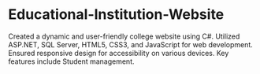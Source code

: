 # Educational-Institution-Website
Created a dynamic and user-friendly college website using C#. 
Utilized ASP.NET, SQL Server, HTML5, CSS3, and JavaScript for web development. 
Ensured responsive design for accessibility on various devices. 
Key features include Student management.
